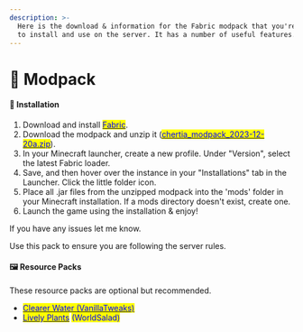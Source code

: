 ```yaml
---
description: >-
  Here is the download & information for the Fabric modpack that you're welcome
  to install and use on the server. It has a number of useful features.
---
```


# 🔋 Modpack

#### 🔧  Installation

1. Download and install [<mark style="color:blue;">Fabric</mark>](https://fabricmc.net).
2. Download the modpack and unzip it ([<mark style="color:blue;">chertia\_modpack\_2023-12-20a.zip</mark>](lore-guide/the-republic-of-bellator.md)).
3. In your Minecraft launcher, create a new profile. Under "Version", select the latest Fabric loader.
4. Save, and then hover over the instance in your "Installations" tab in the Launcher. Click the little folder icon.
5. Place all .jar files from the unzipped modpack into the 'mods' folder in your Minecraft installation. If a mods directory doesn't exist, create one.
6. Launch the game using the installation & enjoy!

If you have any issues let me know.

Use this pack to ensure you are following the server rules.

#### 🖼️ Resource Packs

These resource packs are optional but recommended.

* [<mark style="color:blue;">Clearer Water (VanillaTweaks)</mark>](https://cdn.discordapp.com/attachments/804827590388613160/1084991696762310747/chertia\_resourcepack\_clearer\_water.zip)
* [<mark style="color:blue;">Lively Plants</mark>](https://cdn.modrinth.com/data/JIt3C14V/versions/UZv86z5s/%C2%A72LivelyPlants.zip) <mark style="color:blue;">(WorldSalad)</mark>
